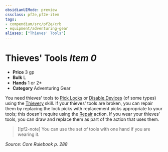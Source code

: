 ```yaml
---
obsidianUIMode: preview
cssclass: pf2e,pf2e-item
tags:
- compendium/src/pf2e/crb
- equipment/adventuring-gear
aliases: ["Thieves' Tools"]
---
```

# Thieves' Tools *Item 0*  

- **Price** 3 gp
- **Bulk** L
- **Hands** 1 or 2*
- **Category** Adventuring Gear

You need thieves' tools to [Pick Locks](pick-a-lock.md) or [Disable Devices](disable-a-device.md) (of some types) using the [Thievery](../../skills.md#Thievery) skill. If your thieves' tools are broken, you can repair them by replacing the lock picks with replacement picks appropriate to your tools; this doesn't require using the [Repair](repair.md) action. If you wear your thieves' tools, you can draw and replace them as part of the action that uses them.

> [!pf2-note]
> You can use the set of tools with one hand if you are wearing it.

*Source: Core Rulebook p. 288*